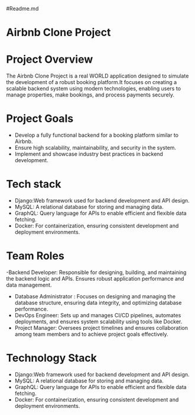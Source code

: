 #Readme.md
# Airbnb Clone Project

# Project Overview

The Airbnb Clone Project is a real WORLD application designed to simulate the development of a robust booking platform.It focuses on creating a scalable backend system using modern technologies, enabling users to manage properties, make bookings, and process payments securely. 

# Project Goals
- Develop a fully functional backend for a booking platform similar to Airbnb.
- Ensure high scalability, maintainability, and security in the system.
- Implement and showcase industry best practices in backend development.

# Tech stack
- Django:Web framework used for backend development and API design.
- MySQL: A relational database for storing and managing data.
- GraphQL: Query language for APIs to enable efficient and flexible data 
  fetching.
- Docker: For containerization, ensuring consistent development and deployment environments.

# Team Roles
-Backend Developer:
  Responsible for designing, building, and maintaining the backend logic and APIs. Ensures robust application performance and data management.
- Database Administrator :
  Focuses on designing and managing the database structure, ensuring data integrity, and optimizing database performance.
- DevOps Engineer:
  Sets up and manages CI/CD pipelines, automates deployments, and ensures system scalability using tools like Docker.
- Project Manager:
  Oversees project timelines and ensures collaboration among team members and to achieve project goals effectively.

# Technology Stack
- Django:Web framework used for backend development and API design.
- MySQL: A relational database for storing and managing data.
- GraphQL: Query language for APIs to enable efficient and flexible data 
  fetching.
- Docker: For containerization, ensuring consistent development and deployment environments.




  

  



